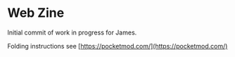 # Web Zine

Initial commit of work in progress for James.

Folding instructions see [https://pocketmod.com/](https://pocketmod.com/)
